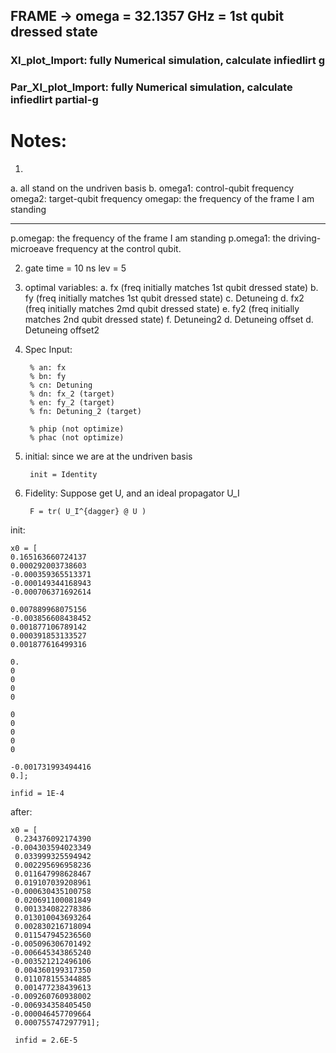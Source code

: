 ## FRAME -> omega = 32.1357 GHz = 1st qubit dressed state


### XI_plot_Import: fully Numerical simulation, calculate infiedlirt g


### Par_XI_plot_Import:  fully Numerical simulation, calculate infiedlirt  partial-g


# Notes:
1. 
a. all stand on the undriven basis
b. 
omega1: control-qubit frequency
omega2: target-qubit frequency
omegap: the frequency of the frame I am standing

--------------------------------------------------------------------
p.omegap: the frequency of the frame I am standing
p.omega1: the driving-microeave frequency at the control qubit.

2.
    gate time = 10 ns
    lev = 5
    
3. optimal variables: 
a. fx (freq initially matches 1st qubit dressed state)
b. fy (freq initially matches 1st qubit dressed state)
c. Detuneing
d. fx2 (freq initially matches 2md qubit dressed state)
e. fy2 (freq initially matches 2nd qubit dressed state)
f. Detuneing2
d. Detuneing offset
d. Detuneing offset2


4. Spec
Input:

        % an: fx
        % bn: fy
        % cn: Detuning
        % dn: fx_2 (target)
        % en: fy_2 (target)
        % fn: Detuning_2 (target)

        % phip (not optimize)
        % phac (not optimize)

5. initial:
    since we are at the undriven basis
    
        init = Identity
    
6. Fidelity:
    Suppose get U, and an ideal propagator U_I
    
        F = tr( U_I^{dagger} @ U )

init:

    x0 = [        
    0.165163660724137
    0.000292003738603
    -0.000359365513371
    -0.000149344168943
    -0.000706371692614

    0.007889968075156
    -0.003856608438452
    0.001877106789142
    0.000391853133527
    0.001877616499316

    0.
    0
    0
    0
    0

    0
    0
    0
    0
    0

    -0.001731993494416
    0.];

    infid = 1E-4


after:

    x0 = [        
     0.234376092174390
    -0.004303594023349
     0.033999325594942
     0.002295696958236
     0.011647998628467
     0.019107039208961
    -0.000630435100758
     0.020691100081849
     0.001334082278386
     0.013010043693264
     0.002830216718094
     0.011547945236560
    -0.005096306701492
    -0.006645343865240
    -0.003521212496106
     0.004360199317350
     0.011078155344885
     0.001477238439613
    -0.009260760938002
    -0.006934358405450
    -0.000046457709664
     0.000755747297791];
     
     infid = 2.6E-5
